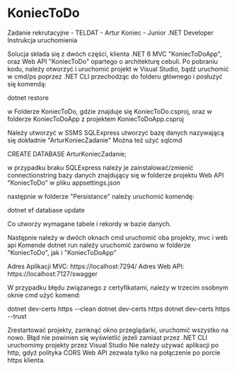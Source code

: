 # KoniecToDo
Zadanie rekrutacyjne - TELDAT - Artur Koniec - Junior .NET Developer
Instrukcja uruchomienia

Solucja składa się z dwóch części, klienta .NET 6 MVC "KoniecToDoApp", oraz Web API "KoniecToDo" opartego o architekturę cebuli.
Po pobraniu kodu, należy otworzyć i uruchomić projekt w Visual Studio, bądź uruchomić w cmd/ps poprzez .NET CLI przechodząc do folderu głównego
i posłużyć się komendą:

dotnet restore

w Folderze KoniecToDo, gdzie znajduje się KoniecToDo.csproj,
oraz w folderze KoniecToDoApp z projektem KoniecToDoApp.csproj

Należy utworzyć w SSMS SQLExpress utworzyć bazę danych nazywającą się dokładnie "ArturKoniecZadanie"
Można też użyć sqlcmd

CREATE DATABASE ArturKoniecZadanie;

w przypadku braku SQLExpress należy je zainstalować/zmienić connectionstring bazy danych znajdujący się 
w folderze projektu Web API "KoniecToDo" w pliku appsettings.json

następnie w folderze "Persistance" należy uruchomić komendę: 

dotnet ef database update

Co utworzy wymagane tabele i rekordy w bazie danych.

Następnie należy w dwóch oknach cmd uruchomić oba projekty, mvc i web api
Komende
dotnet run
należy uruchomić zarówno w folderze "KoniecToDo", jak i "KoniecToDoApp"

Adres Aplikacji MVC: https://localhost:7294/
Adres Web API: https://localhost:7127/swagger


W przypadku błędu związanego z certyfikatami, należy w trzecim osobnym oknie cmd użyć komend:

dotnet dev-certs https --clean
dotnet dev-certs https
dotnet dev-certs https --trust

Zrestartować projekty, zamknąć okno przeglądarki, uruchomić wszystko na nowo.
Błąd nie powinien się wyświetlić jeżeli zamiast przez .NET CLI uruchomimy projekty przez Visual Studio
Nie należy używać aplikacji po http, gdyż polityka CORS Web API zezwala tylko na połączenie po porcie https klienta.
